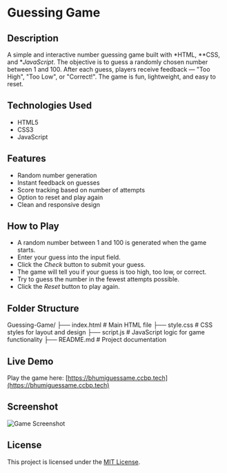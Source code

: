 # Guessing Game

## Description

A simple and interactive number guessing game built with *HTML, **CSS, and **JavaScript*. The objective is to guess a randomly chosen number between 1 and 100. After each guess, players receive feedback — "Too High", "Too Low", or "Correct!". The game is fun, lightweight, and easy to reset.

## Technologies Used

- HTML5  
- CSS3  
- JavaScript

## Features

- Random number generation  
- Instant feedback on guesses  
- Score tracking based on number of attempts  
- Option to reset and play again  
- Clean and responsive design

## How to Play

- A random number between 1 and 100 is generated when the game starts.  
- Enter your guess into the input field.  
- Click the *Check* button to submit your guess.  
- The game will tell you if your guess is too high, too low, or correct.  
- Try to guess the number in the fewest attempts possible.  
- Click the *Reset* button to play again.

## Folder Structure
Guessing-Game/
├── index.html       # Main HTML file
├── style.css        # CSS styles for layout and design
├── script.js        # JavaScript logic for game functionality
├── README.md        # Project documentation

## Live Demo

Play the game here: [https://bhumiguessame.ccbp.tech](https://bhumiguessame.ccbp.tech)

## Screenshot

![Game Screenshot](https://res.cloudinary.com/dzftwxkiu/image/upload/v1747232941/Screenshot_2025-05-14_195325_hnq6li.png)

## License

This project is licensed under the [MIT License](LICENSE).
